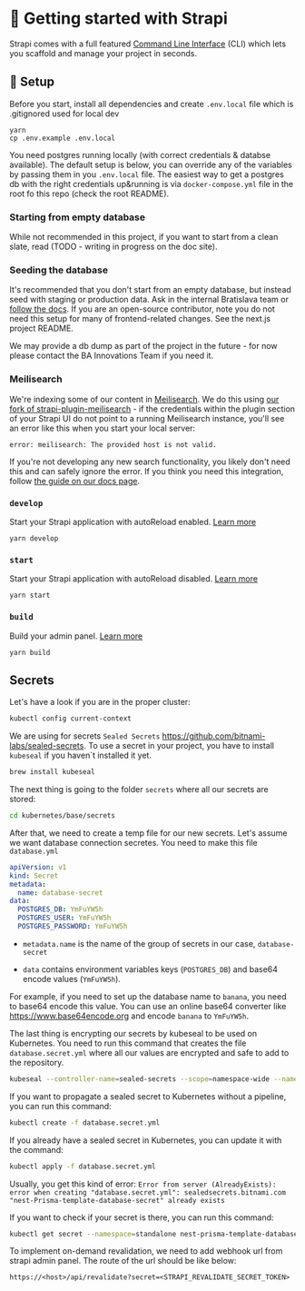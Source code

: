 # 🚀 Getting started with Strapi

Strapi comes with a full featured [Command Line Interface](https://docs.strapi.io/developer-docs/latest/developer-resources/cli/CLI.html) (CLI) which lets you scaffold and manage your project in seconds.

## 🧰 Setup

Before you start, install all dependencies and create `.env.local` file which is .gitignored used for local dev

```
yarn
cp .env.example .env.local
```

You need postgres running locally (with correct credentials & databse available). The default setup is below, you can override any of the variables by passing them in you `.env.local` file. The easiest way to get a postgres db with the right credentials up&running is via `docker-compose.yml` file in the root fo this repo (check the root README).

### Starting from empty database

While not recommended in this project, if you want to start from a clean slate, read (TODO - writing in progress on the doc site).

### Seeding the database

It's recommended that you don't start from an empty database, but instead seed with staging or production data. Ask in the internal Bratislava team or [follow the docs](https://bratislava.github.io/docs/recipes/load-strapi-db-in-local-dev). If you are an open-source contributor, note you do not need this setup for many of frontend-related changes. See the next.js project README.

We may provide a db dump as part of the project in the future - for now please contact the BA Innovations Team if you need it.

### Meilisearch

We're indexing some of our content in [Meilisearch](https://www.meilisearch.com/). We do this using [our fork of strapi-plugin-meilisearch](https://github.com/bratislava/strapi-plugin-meilisearch) - if the credentials within the plugin section of your Strapi UI do not point to a running Meilisearch instance, you'll see an error like this when you start your local server:

```
error: meilisearch: The provided host is not valid.
```

If you're not developing any new search functionality, you likely don't need this and can safely ignore the error. If you think you need this integration, follow [the guide on our docs page](https://bratislava.github.io/docs/bratislava.sk/meilisearch-setup).

### `develop`

Start your Strapi application with autoReload enabled. [Learn more](https://docs.strapi.io/developer-docs/latest/developer-resources/cli/CLI.html#strapi-develop)

```
yarn develop
```

### `start`

Start your Strapi application with autoReload disabled. [Learn more](https://docs.strapi.io/developer-docs/latest/developer-resources/cli/CLI.html#strapi-start)

```
yarn start
```

### `build`

Build your admin panel. [Learn more](https://docs.strapi.io/developer-docs/latest/developer-resources/cli/CLI.html#strapi-build)

```
yarn build
```

## Secrets

Let's have a look if you are in the proper cluster:

```bash
kubectl config current-context
```

We are using for secrets `Sealed Secrets` https://github.com/bitnami-labs/sealed-secrets.
To use a secret in your project, you have to install `kubeseal` if you haven`t installed it yet.

```bash
brew install kubeseal
```

The next thing is going to the folder `secrets` where all our secrets are stored:

```bash
cd kubernetes/base/secrets
```

After that, we need to create a temp file for our new secrets. Let's assume we want database connection secretes. You need to make this file `database.yml`

```yaml
apiVersion: v1
kind: Secret
metadata:
  name: database-secret
data:
  POSTGRES_DB: YmFuYW5h
  POSTGRES_USER: YmFuYW5h
  POSTGRES_PASSWORD: YmFuYW5h
```

- `metadata.name` is the name of the group of secrets in our case, `database-secret`

- `data` contains environment variables keys (`POSTGRES_DB`) and base64 encode values (`YmFuYW5h`).

For example, if you need to set up the database name to `banana`, you need to base64 encode this value. You can use an online base64 converter like https://www.base64encode.org and encode `banana` to `YmFuYW5h`.

The last thing is encrypting our secrets by kubeseal to be used on Kubernetes. You need to run this command that creates the file `database.secret.yml` where all our values are encrypted and safe to add to the repository.

```bash
kubeseal --controller-name=sealed-secrets --scope=namespace-wide --namespace=standalone --format=yaml < database.yml > database.secret.yml
```

If you want to propagate a sealed secret to Kubernetes without a pipeline, you can run this command:

```bash
kubectl create -f database.secret.yml
```

If you already have a sealed secret in Kubernetes, you can update it with the command:

```bash
kubectl apply -f database.secret.yml
```

Usually, you get this kind of error: `Error from server (AlreadyExists): error when creating "database.secret.yml": sealedsecrets.bitnami.com "nest-Prisma-template-database-secret" already exists`

If you want to check if your secret is there, you can run this command:

```bash
kubectl get secret --namespace=standalone nest-prisma-template-database-secret
```

To implement on-demand revalidation, we need to add webhook url from strapi admin panel. The route of the url should be like below:

```
https://<host>/api/revalidate?secret=<STRAPI_REVALIDATE_SECRET_TOKEN>
```
